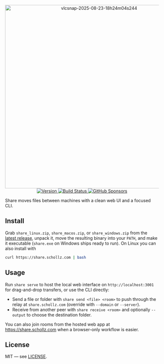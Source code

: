 <p align="center">
  <a href="https://www.youtube.com/watch?v=zViMACW6VbQ">
    <img width="600" alt="vlcsnap-2025-08-23-18h24m04s244" src="https://github.com/user-attachments/assets/7d4c36c0-bd28-4611-a41b-ddf864af045c" />
  </a>
  <br>
  <a href="https://github.com/schollz/share/releases/latest">
    <img src="https://img.shields.io/github/v/release/schollz/share" alt="Version">
  </a>
  <a href="https://github.com/schollz/share/actions/workflows/build.yml">
    <img src="https://github.com/schollz/share/actions/workflows/build.yml/badge.svg" alt="Build Status">
  </a>
  <a href="https://github.com/sponsors/schollz">
    <img src="https://img.shields.io/github/sponsors/schollz" alt="GitHub Sponsors">
  </a>
</p>

Share moves files between machines with a clean web UI and a focused CLI.

## Install

Grab `share_linux.zip`, `share_macos.zip`, or `share_windows.zip` from the [latest release](https://github.com/schollz/share/releases/latest), unpack it, move the resulting binary into your `PATH`, and make it executable (`share.exe` on Windows ships ready to run). On Linux you can also install with 

```bash
curl https://share.schollz.com | bash
```

## Usage

Run `share serve` to host the local web interface on `http://localhost:3001` for drag-and-drop transfers, or use the CLI directly:

- Send a file or folder with `share send <file> <room>` to push through the relay at `share.schollz.com` (override with `--domain` or `--server`).
- Receive from another peer with `share receive <room>` and optionally `--output` to choose the destination folder.

You can also join rooms from the hosted web app at https://share.schollz.com when a browser-only workflow is easier.

## License

MIT — see [LICENSE](LICENSE).
